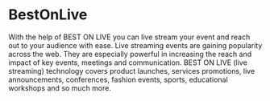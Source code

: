 # BestOnLive
With the help of BEST ON LIVE you can live stream your event and reach out to your audience with ease. Live streaming events are gaining popularity across the web. They are especially powerful in increasing the reach and impact of key events, meetings and communication. BEST ON LIVE (live streaming) technology covers product launches, services promotions, live announcements, conferences, fashion events, sports, educational workshops and so much more.
